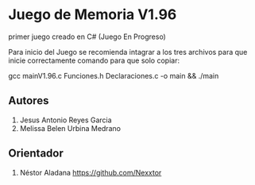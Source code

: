 # Juego de Memoria V1.96
primer juego creado en C# (Juego En Progreso)

Para inicio del Juego se recomienda intagrar a los tres archivos para que inicie correctamente
comando para que solo copiar: 

gcc mainV1.96.c Funciones.h Declaraciones.c -o main && ./main

## Autores

1. Jesus Antonio Reyes Garcia
2. Melissa Belen Urbina Medrano

## Orientador

1. Néstor Aladana
https://github.com/Nexxtor